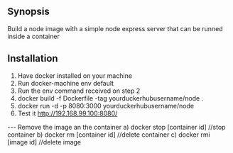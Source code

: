 ## Synopsis
Build a node image with a simple node express server that can be runned inside a container 


## Installation
1) Have docker installed on your machine
2) Run docker-machine env default
3) Run the env command received on step 2
4) docker build -f Dockerfile -tag yourduckerhubusername/node .
5) docker run -d -p 8080:3000 yourduckerhubusername/node
5) Test it http://192.168.99.100:8080/

--- Remove the image an the container
a) docker stop [container id] //stop container
b) docker rm [container id] //delete container
c) docker rmi [image id] //delete image






